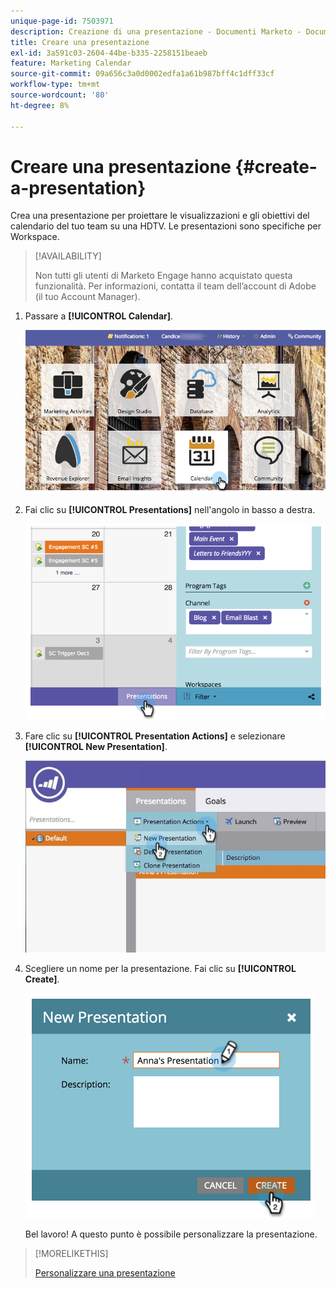 ```yaml
---
unique-page-id: 7503971
description: Creazione di una presentazione - Documenti Marketo - Documentazione del prodotto
title: Creare una presentazione
exl-id: 3a591c03-2604-44be-b335-2258151beaeb
feature: Marketing Calendar
source-git-commit: 09a656c3a0d0002edfa1a61b987bff4c1dff33cf
workflow-type: tm+mt
source-wordcount: '80'
ht-degree: 8%

---
```


# Creare una presentazione {#create-a-presentation}

Crea una presentazione per proiettare le visualizzazioni e gli obiettivi del calendario del tuo team su una HDTV. Le presentazioni sono specifiche per Workspace.

>[!AVAILABILITY]
>
>
>Non tutti gli utenti di Marketo Engage hanno acquistato questa funzionalità. Per informazioni, contatta il team dell’account di Adobe (il tuo Account Manager).

1. Passare a **[!UICONTROL Calendar]**.

   ![](assets/2017-05-10-15-30-47.png)

1. Fai clic su **[!UICONTROL Presentations]** nell&#39;angolo in basso a destra.

   ![](assets/image2015-3-18-12-3a29-3a26.png)

1. Fare clic su **[!UICONTROL Presentation Actions]** e selezionare **[!UICONTROL New Presentation]**.

   ![](assets/image2015-3-26-12-3a38-3a6.png)

1. Scegliere un nome per la presentazione. Fai clic su **[!UICONTROL Create]**.

   ![](assets/image2015-3-18-12-3a32-3a30.png)

   Bel lavoro! A questo punto è possibile personalizzare la presentazione.

>[!MORELIKETHIS]
>
>[Personalizzare una presentazione](/help/marketo/product-docs/core-marketo-concepts/marketing-calendar/calendar-hd/customize-a-presentation.md)
